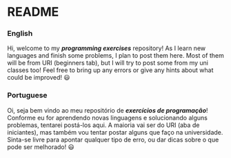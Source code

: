 # README

### English

Hi, welcome to my ***programming exercises*** repository! As I learn new languages and finish some problems, I plan to post them here. Most of them will be from URI (beginners tab), but I will try to post some from my uni classes too! Feel free to bring up any errors or give any hints about what could be improved! :smiley:


### Portuguese

Oi, seja bem vindo ao meu repositório de ***exercícios de programação***! Conforme eu for aprendendo novas linguagens e solucionando alguns problemas, tentarei postá-los aqui. A maioria vai ser do URI (aba de iniciantes), mas também vou tentar postar alguns que faço na universidade. Sinta-se livre para apontar qualquer tipo de erro, ou dar dicas sobre o que pode ser melhorado! :smiley:
